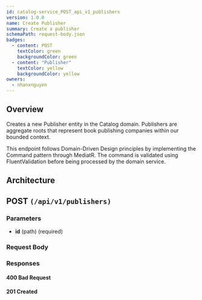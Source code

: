 ```yaml
---
id: catalog-service_POST_api_v1_publishers
version: 1.0.0
name: Create Publisher
summary: Create a publisher
schemaPath: request-body.json
badges:
  - content: POST
    textColor: green
    backgroundColor: green
  - content: "Publisher"
    textColor: yellow
    backgroundColor: yellow
owners:
  - nhanxnguyen
---
```


## Overview

Creates a new Publisher entity in the Catalog domain. Publishers are aggregate roots that represent book publishing companies within our bounded context.

This endpoint follows Domain-Driven Design principles by implementing the Command pattern through MediatR. The command is validated using FluentValidation before being processed by the domain service.

## Architecture

<NodeGraph />

## POST `(/api/v1/publishers)`

### Parameters

- **id** (path) (required)

### Request Body

<SchemaViewer file="request-body.json" maxHeight="500" id="request-body" />

### Responses

#### <span className="text-orange-500">400 Bad Request</span>

<SchemaViewer file="response-400.json" maxHeight="500" id="response-400" />

#### <span className="text-green-500">201 Created</span>
